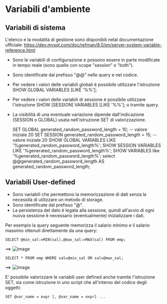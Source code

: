 # Variabili d'ambiente
## Variabili di sistema
  L'elenco e la modalità di gestione sono disponibili nelal documentazione ufficiale: 
  https://dev.mysql.com/doc/refman/8.0/en/server-system-variable-reference.html

  - Sono le variabili di configurazione e possono essere in parte modificate in tempo reale (sono quelle con scope "session" o "both"). 
  - Sono identificate dal prefisso "@@" nelle query e nel codice.
  - Per vedere i valori delle variabili globali è possibile utilizzare l'istruzione SHOW GLOBAL VARIABLES [LIKE '%<testo>%'];
  - Per vedere i valori delle variabili di sessione è possibile utilizzare l'istruzione SHOW [SESSION] VARIABLES [LIKE '%<testo>%']; o tramite query. 
  - La visibilità di una eventuale variazione dipende dall'indicazione (SESSION o GLOBAL) usata nell'istruzione SET di valorizzazione.
  
    SET GLOBAL generated_random_password_length = 10; -- valore iniziale 20
    SET SESSION generated_random_password_length = 15; -- valore iniziale 20
    SHOW GLOBAL VARIABLES LIKE '%generated_random_password_length%';
    SHOW SESSION VARIABLES LIKE '%generated_random_password_length%';
    SHOW VARIABLES like '%generated_random_password_length%';
    select @@generated_random_password_length AS generated_random_password_length;

## Variabili User-defined
  - Sono variabili che permettono la memorizzazione di dati senza la necessità di utilizzare un metodo di storage. 
  - Sono identificate dal prefisso "@".
  - La persistenza del dato è legata alla sessione, quindi all'avvio di ogni nuova sessione è necessario (eventualmente) inizializzare i dati.
  
  Per esempio la query seguente memorizza il salario minimo e il salario massimo ottenuti direttamente da una query:
  
    SELECT @min_sal:=MIN(sal),@max_sal:=MAX(sal) FROM emp;

  ==> ![image](https://github.com/pmarconcini/DB_MySql_Appunti/assets/82878995/c7b155cf-2f5a-4c6e-bb9b-3632a0ab04c1)

    SELECT * FROM emp WHERE sal=@min_sal OR sal=@max_sal;

  ==> ![image](https://github.com/pmarconcini/DB_MySql_Appunti/assets/82878995/70fc494c-745b-4a14-83c7-07eadf5130f4)

  E' possibile valorizzare le variabili user defined anche tramite l'istruzione SET, sia come istruzione in uno script che all'interno del codice degli oggetti:

    SET @var_name = expr [, @var_name = expr] ...

  
